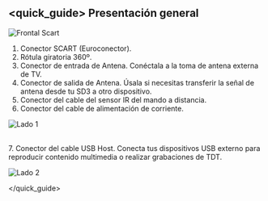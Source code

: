 ## <quick_guide> Presentación general

![Frontal Scart]()

1. Conector SCART (Euroconector).
2. Rótula giratoria 360º.
3. Conector de entrada de Antena. Conéctala a la toma de antena externa de TV.
4. Conector de salida de Antena. Úsala si necesitas transferir la señal de antena desde tu SD3 a otro dispositivo.
5. Conector del cable del sensor IR del mando a distancia.
6. Conector del cable de alimentación de corriente.

![Lado 1]()

<br>7. Conector del cable USB Host. Conecta tus dispositivos USB externo para reproducir contenido multimedia o realizar grabaciones de TDT.

![Lado 2]()


</quick_guide>
